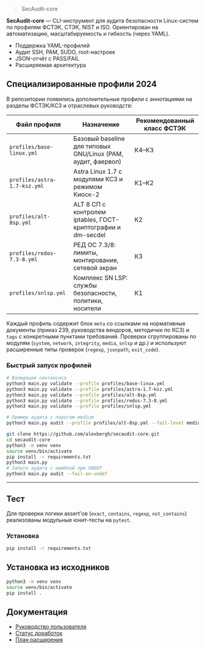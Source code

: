 > SecAudit-core

**SecAudit-core** —  CLI-инструмент для аудита безопасности Linux-систем по профилям ФСТЭК, СТЭК, NIST и ISO.
Ориентирован на автоматизацию, масштабируемость и гибкость (через YAML).

- Поддержка YAML-профилей
- Аудит SSH, PAM, SUDO, root-настроек
- JSON-отчёт с PASS/FAIL
- Расширяемая архитектура

## Специализированные профили 2024

В репозитории появились дополнительные профили с аннотациями на разделы ФСТЭК/КСЗ и отраслевых руководств:

| Файл профиля | Назначение | Рекомендованный класс ФСТЭК |
|--------------|------------|-----------------------------|
| `profiles/base-linux.yml` | Базовый baseline для типовых GNU/Linux (PAM, аудит, фаервол) | К4–К3 |
| `profiles/astra-1.7-ksz.yml` | Astra Linux 1.7 c модулями КСЗ и режимом Киоск-2 | К1–К2 |
| `profiles/alt-8sp.yml` | ALT 8 СП с контролем iptables, ГОСТ-криптографии и dm-secdel | К2 |
| `profiles/redos-7.3-8.yml` | РЕД ОС 7.3/8: лимиты, монтирование, сетевой экран | К3 |
| `profiles/snlsp.yml` | Комплекс SN LSP: службы безопасности, политики, носители | К1 |

Каждый профиль содержит блок `meta` со ссылками на нормативные документы (приказ 239, руководства вендоров, методички по КСЗ) и `tags` с конкретными пунктами требований. Проверки сгруппированы по модулям (`system`, `network`, `integrity`, `media`, `snlsp` и др.) и используют расширенные типы проверок (`regexp`, `jsonpath`, `exit_code`).

### Быстрый запуск профилей

```bash
# Валидация синтаксиса
python3 main.py validate --profile profiles/base-linux.yml
python3 main.py validate --profile profiles/astra-1.7-ksz.yml
python3 main.py validate --profile profiles/alt-8sp.yml
python3 main.py validate --profile profiles/redos-7.3-8.yml
python3 main.py validate --profile profiles/snlsp.yml

# Пример аудита с порогом medium
python3 main.py audit --profile profiles/alt-8sp.yml --fail-level medium
```

```bash
git clone https://github.com/alexbergh/secaudit-core.git
cd secaudit-core
python3 -m venv venv
source venv/bin/activate
pip install -r requirements.txt
python3 main.py
# Запуск аудита с ошибкой при UNDEF
python3 main.py audit --fail-on-undef

```

---

##  Тест

Для проверки логики assert'ов (`exact`, `contains`, `regexp`, `not_contains`) реализованы модульные юнит-тесты на `pytest`.

### Установка

```bash
pip install -r requirements.txt

```

## Установка из исходников

```bash
python3 -m venv venv
source venv/bin/activate
pip install .

```

## Документация
- [Руководство пользователя](USAGE.md)
- [Статус доработок](docs/secondary_tail_coverage.md)
- [План расширения](docs/profile_engine_enhancements.md)

